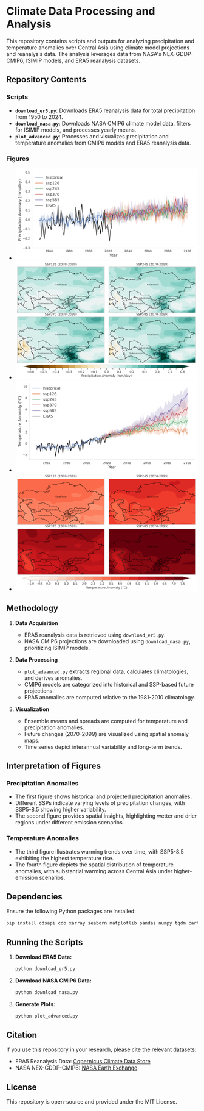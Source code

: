 # Climate Data Processing and Analysis

This repository contains scripts and outputs for analyzing precipitation and temperature anomalies over Central Asia using climate model projections and reanalysis data. The analysis leverages data from NASA's NEX-GDDP-CMIP6, ISIMIP models, and ERA5 reanalysis datasets.

## Repository Contents

### Scripts
- **`download_er5.py`**: Downloads ERA5 reanalysis data for total precipitation from 1950 to 2024.
- **`download_nasa.py`**: Downloads NASA CMIP6 climate model data, filters for ISIMIP models, and processes yearly means.
- **`plot_advanced.py`**: Processes and visualizes precipitation and temperature anomalies from CMIP6 models and ERA5 reanalysis data.

### Figures
- ![](pr_anomalies_ensemble_time_series_CA.png)
- ![](prensemble_mean_maps_2070-2099_CA.png)
- ![](tas_anomalies_ensemble_time_series_CA.png)
- ![](tasensemble_mean_maps_2070-2099_CA.png)
## Methodology

1. **Data Acquisition**
   - ERA5 reanalysis data is retrieved using `download_er5.py`.
   - NASA CMIP6 projections are downloaded using `download_nasa.py`, prioritizing ISIMIP models.

2. **Data Processing**
   - `plot_advanced.py` extracts regional data, calculates climatologies, and derives anomalies.
   - CMIP6 models are categorized into historical and SSP-based future projections.
   - ERA5 anomalies are computed relative to the 1981-2010 climatology.

3. **Visualization**
   - Ensemble means and spreads are computed for temperature and precipitation anomalies.
   - Future changes (2070-2099) are visualized using spatial anomaly maps.
   - Time series depict interannual variability and long-term trends.

## Interpretation of Figures

### **Precipitation Anomalies**
- The first figure shows historical and projected precipitation anomalies.
- Different SSPs indicate varying levels of precipitation changes, with SSP5-8.5 showing higher variability.
- The second figure provides spatial insights, highlighting wetter and drier regions under different emission scenarios.

### **Temperature Anomalies**
- The third figure illustrates warming trends over time, with SSP5-8.5 exhibiting the highest temperature rise.
- The fourth figure depicts the spatial distribution of temperature anomalies, with substantial warming across Central Asia under higher-emission scenarios.

## Dependencies
Ensure the following Python packages are installed:
```sh
pip install cdsapi cdo xarray seaborn matplotlib pandas numpy tqdm cartopy
```

## Running the Scripts
1. **Download ERA5 Data:**
   ```sh
   python download_er5.py
   ```
2. **Download NASA CMIP6 Data:**
   ```sh
   python download_nasa.py
   ```
3. **Generate Plots:**
   ```sh
   python plot_advanced.py
   ```

## Citation
If you use this repository in your research, please cite the relevant datasets:
- ERA5 Reanalysis Data: [Copernicus Climate Data Store](https://cds.climate.copernicus.eu/)
- NASA NEX-GDDP-CMIP6: [NASA Earth Exchange](https://www.nccs.nasa.gov/services/data-collections/land-based-products/nex-gddp-cmip6)

## License
This repository is open-source and provided under the MIT License.
